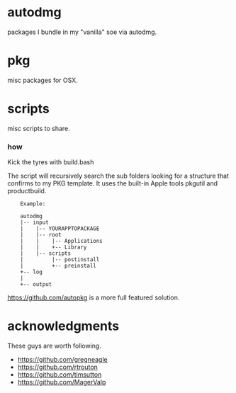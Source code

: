 # autodmg
packages I bundle in my "vanilla" soe via autodmg.

# pkg
misc packages for OSX.

# scripts
misc scripts to share.

### how
Kick the tyres with build.bash

The script will recursively search the sub folders looking for a structure that confirms to my PKG template. It
uses the built-in Apple tools pkgutil and productbuild.

		Example:

		autodmg
		|-- input
		|    |-- YOURAPPTOPACKAGE 
		|    |-- root
		|    |    |-- Applications
		|    |    +-- Library
		|    |-- scripts
		|         |-- postinstall
		|         +-- preinstall
		+-- log
		|
		+-- output

https://github.com/autopkg is a more full featured solution.

# acknowledgments
These guys are worth following.

+ https://github.com/gregneagle
+ https://github.com/rtrouton
+ https://github.com/timsutton
+ https://github.com/MagerValp
